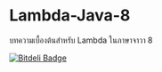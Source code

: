 Lambda-Java-8
=============

บทความเบื้องต้นสำหรับ Lambda ในภาษาจาวา 8



[![Bitdeli Badge](https://d2weczhvl823v0.cloudfront.net/Charnnarong/lambda-java-8/trend.png)](https://bitdeli.com/free "Bitdeli Badge")
